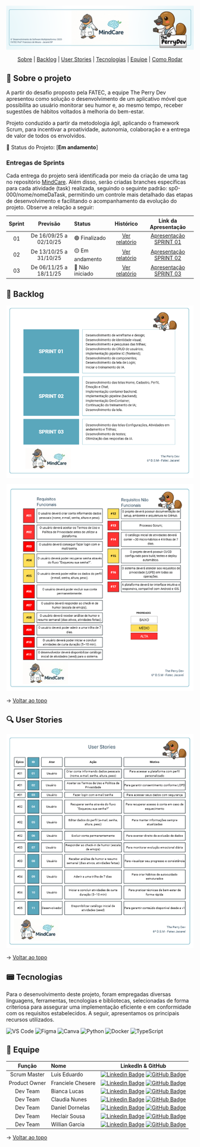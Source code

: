 <br id="topo">

<p align="center"> <img src="assets/1.png" /></p>

<p align="center">
    <a href="#sobre">Sobre</a>  |  
    <a href="#backlogs">Backlog</a>  |  
    <a href="#user-stories">User Stories</a>  |    
    <a href="#tecnologias">Tecnologias</a>  |  
    <a href="#equipe">Equipe</a>  | 
    <a href="#comorodar">Como Rodar</a>
</p>

<span id="sobre">

## :bookmark_tabs: Sobre o projeto

A partir do desafio proposto pela FATEC, a equipe The Perry Dev apresentou como solução o desenvolvimento de um aplicativo móvel que possibilita ao usuário monitorar seu humor e, ao mesmo tempo, receber sugestões de hábitos voltados à melhoria do bem-estar.

Projeto conduzido a partir da metodologia ágil, aplicando o framework Scrum, para incentivar a proatividade, autonomia, colaboração e a entrega de valor de todos os envolvidos.

:pushpin: Status do Projeto: [**Em andamento**] <!--(https://github.com/ThePerryDev/NutriPerry/tree/sp1/develop) -->

### Entregas de Sprints

Cada entrega do projeto será identificada por meio da criação de uma tag no repositório [MindCare](https://github.com/ThePerryDev/MindCare). Além disso, serão criadas branches específicas para cada atividade (task) realizada, seguindo o seguinte padrão: sp0-000/nome/nomeDaTask, permitindo um controle mais detalhado das etapas de desenvolvimento e facilitando o acompanhamento da evolução do projeto. Observe a relação a seguir:

| Sprint | Previsão | Status | Histórico | Link da Apresentação |
| :----: | :------------------------: | :-------------- | :----------------------------------: | :-------------------------------------------------------------------------------------------------------: |
| 01 | De 16/09/25 a 02/10/25 | 🟢 Finalizado | [Ver relatório](https://github.com/ThePerryDev/MindCare/releases/tag/sprint_1) | [Apresentação SPRINT 01](https://drive.google.com/file/d/1X_RZB2BagwwqgAaqVM5RqBzSTGLluFpU/view?usp=drive_link) |
| 02 | De 13/10/25 a 31/10/25 | 🟡 Em andamento | [Ver relatório](#sprint2) | [Apresentação SPRINT 02](https://youtu.be/mZhYl-Wf9Bk) |
| 03 | De 06/11/25 a 18/11/25 | 🔴 Não iniciado | [Ver relatório](#sprint3) | [Apresentação SPRINT 03](https://youtu.be/mZhYl-Wf9Bk) |


<!--🟡-->

<span id="backlogs">

## :dart: Backlog

<p align="center"> <img src="assets/Backlog.png" /></p>
<p align="center"> <img src="assets/Requisitos.png" /></p>

→ [Voltar ao topo](#topo)

<span id="user-stories">

## :mag: User Stories

<p align="center"> <img src="assets/UserStories.png" /></p>

→ [Voltar ao topo](#topo)

<span id="tecnologias">

## :pager: Tecnologias

Para o desenvolvimento deste projeto, foram empregadas diversas linguagens, ferramentas, tecnologias e bibliotecas, selecionadas de forma criteriosa para assegurar uma implementação eficiente e em conformidade com os requisitos estabelecidos. A seguir, apresentamos os principais recursos utilizados.

<img src="https://img.shields.io/badge/VS Code-20232A?style=for-the-badge&logo=VisualStudioCode&logoColor=007ACC" alt="VS Code" />
<!-- Figma -->
<img src="https://img.shields.io/badge/Figma-20232A?style=for-the-badge&logo=Figma&logoColor=F24E1E" alt="Figma" />
<!-- Canva -->
<img src="https://img.shields.io/badge/Canva-20232A?style=for-the-badge&logo=Canva&logoColor=00C4CC" alt="Canva" />
<!-- Python -->
<img src="https://img.shields.io/badge/Python-20232A?style=for-the-badge&logo=Python&logoColor=3776AB" alt="Python" />
<!-- Docker -->
<img src="https://img.shields.io/badge/Docker-20232A?style=for-the-badge&logo=Docker&logoColor=2496ED" alt="Docker" />
<!-- TypeScript -->
<img src="https://img.shields.io/badge/TypeScript-20232A?style=for-the-badge&logo=TypeScript&logoColor=3178C6" alt="TypeScript" />

<span id="equipe">

## :busts_in_silhouette: Equipe

|    Função     | Nome                                  |                                                                                                                                                      LinkedIn & GitHub                                                                                                                                                      |
| :-----------: | :------------------------------------ | :-------------------------------------------------------------------------------------------------------------------------------------------------------------------------------------------------------------------------------------------------------------------------------------------------------------------------: |
|   Scrum Master    | Luis Eduardo                     |     [![Linkedin Badge](https://img.shields.io/badge/Linkedin-blue?style=flat-square&logo=Linkedin&logoColor=white)](https://linkedin.com/in/eduardo-moraes-68001a272/) [![GitHub Badge](https://img.shields.io/badge/GitHub-111217?style=flat-square&logo=github&logoColor=white)](https://github.com/Eduardo270704)      |
|   Product Owner    | Franciele Chesere               | [![Linkedin Badge](https://img.shields.io/badge/Linkedin-blue?style=flat-square&logo=Linkedin&logoColor=white)](https://www.linkedin.com/in/franciele-chesere-605974274/) [![GitHub Badge](https://img.shields.io/badge/GitHub-111217?style=flat-square&logo=github&logoColor=white)](https://github.com/ChesereF) |
|   Dev Team    | Bianca Lucas                |   [![Linkedin Badge](https://img.shields.io/badge/Linkedin-blue?style=flat-square&logo=Linkedin&logoColor=white)](https://www.linkedin.com/in/bianca-lucas-da-silva-cacula) [![GitHub Badge](https://img.shields.io/badge/GitHub-111217?style=flat-square&logo=github&logoColor=white)](https://github.com/biancalsc)   |
|   Dev Team    | Claudia Nunes                |   [![Linkedin Badge](https://img.shields.io/badge/Linkedin-blue?style=flat-square&logo=Linkedin&logoColor=white)](https://www.linkedin.com/in/claudia-nuness?utm_source=share&utm_campaign=share_via&utm_content=profile&utm_medium=android_app) [![GitHub Badge](https://img.shields.io/badge/GitHub-111217?style=flat-square&logo=github&logoColor=white)](https://github.com/Claudia-Nunes)   |
|   Dev Team    | Daniel Dornelas          |          [![Linkedin Badge](https://img.shields.io/badge/Linkedin-blue?style=flat-square&logo=Linkedin&logoColor=white)](https://linkedin.com/in/daniel-dornelas-758a25267/) [![GitHub Badge](https://img.shields.io/badge/GitHub-111217?style=flat-square&logo=github&logoColor=white)](https://github.com/Dani-dornas)          |
|   Dev Team    | Heclair Sousa               | [![Linkedin Badge](https://img.shields.io/badge/Linkedin-blue?style=flat-square&logo=Linkedin&logoColor=white)](https://www.linkedin.com/in/heclairsousa/) [![GitHub Badge](https://img.shields.io/badge/GitHub-111217?style=flat-square&logo=github&logoColor=white)](https://github.com/heclair) |
|   Dev Team   | Willian Garcia         |        [![Linkedin Badge](https://img.shields.io/badge/Linkedin-blue?style=flat-square&logo=Linkedin&logoColor=white)](https://www.linkedin.com/in/willian-garcia-6b0892123/) [![GitHub Badge](https://img.shields.io/badge/GitHub-111217?style=flat-square&logo=github&logoColor=white)](https://github.com/Willian-Garcia)        |


→ [Voltar ao topo](#topo)
